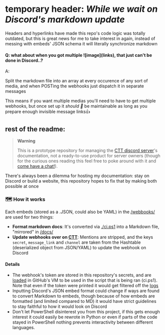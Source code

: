 # temporary header: *While we wait on Discord's markdown update*

Headers and hyperlinks have made this repo's code logic was totally outdated, but this is great news for me to take interest in again, instead of messing with embeds' JSON schema it will literally synchronize markdown

#### Q: what about when you got multiple \!\[image\]\(links\), that just can't be done in Discord..?
A: 

Split the markdown file into an array at every occurence of any sort of media, and when POSTing the webhooks just dispatch it in separate messages

This means if you want multiple medias you'll need to have to get multiple webhooks, but once set up it *should 🤞* be maintainable as long as you prepare enough invisible message links👍 

## rest of the readme:

> **Warning**
> 
> This is a prototype repository for managing the [CTT discord server](http://dsc.gg/CTT)'s documentation, not a ready-to-use product for server owners (though for the curious ones reading this feel free to poke around with it and [come have a chat!](https://discord.gg/SQjE9qUmcD)).






There's always been a dilemma for hosting my documentation: stay on Discord or build a website, this repository hopes to fix that by making both possible at once

### 🗺️ **How it works**
Each embeds (stored as a .JSON, could also be YAML) in the [/webbooks/](https://github.com/couleur-tweak-tips/CTT/tree/main/webhooks) are used for two things:
- **Format markdown docs**:  It's converted via [./ci.ps1](https://github.com/couleur-tweak-tips/CTT/blob/main/ci.ps1) into a Markdown file, "mirrored" in [/docs/](https://github.com/couleur-tweak-tips/CTT/tree/main/docs)
- **Update webhooks over on [CTT](https://discord.com/invite/aPVMJy78Pa)**: Mentions are stripped, and the keys `secret`, `message_link` and `channel` are taken from the Hashtable (deserialized object from JSON/YAML) to update the webhook on Discord

#### Details

* The webhook's token are stored in this repository's secrets, and are [loaded](https://github.com/couleur-tweak-tips/CTT/blob/main/.github/workflows/main.yml#L16) in GitHub's VM to be used in the script that is being ran (ci.ps1). Note that even if the token were printed it would get filtered off the [logs](https://github.com/couleur-tweak-tips/CTT/actions)
* Inputting Discord's JSON embed format could change if ways are found to convert Markdown to embeds, though because of how embeds are formatted (and limited compared to MD) it would have strict guidelines to stay faithful to how it would look on Discord
* Don't let PowerShell disinterest you from this project, if this gets enough interest it could easily be rewrote in Python or even if parts of the code stayed in PowerShell nothing prevents interactivity between different languages.